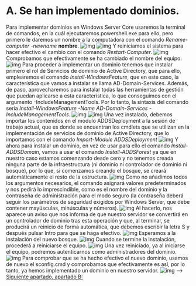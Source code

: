 # A. Se han implementado dominios.
Para implementar dominios en Windows Server Core usaremos la terminal de comandos, en la cuál ejecutaremos powershell.exe para ello, pero primero le daremos un nombre a la computadora con el comando *Rename-computer -newname* **nombre**.
![img](https://github.com/roareva/ISO-Administracion_de_dominios/blob/master/img/0.jpg)
![img](https://github.com/roareva/ISO-Administracion_de_dominios/blob/master/img/1.jpg)
Y reiniciamos el sistema para hacer efectivo el cambio con el comando *Restart-Computer*.
![img](https://github.com/roareva/ISO-Administracion_de_dominios/blob/master/img/2.jpg)
Comprobamos que efectivamente se ha cambiado el nombre del equipo.
![img](https://github.com/roareva/ISO-Administracion_de_dominios/blob/master/img/3.jpg)
Para proceder a implementar un dominio tenemos que instalar primero el rol de Servicios de dominio de Active Directory, que para ello, emplearemos el comando *Install-WindowsFeature*, que en este caso, la característica que vamos a instalar se llama AD-Domain-Services. Además, de paso, aprovecharemos para instalar todas las herramientas de gestión que puedan aplicarse a esta característica, lo que conseguimos con el argumento -IncludeManagementTools. Por lo tanto, la sintaxis del comando sería *Install-WindowsFeature -Name AD-Domain-Services -IncludeManagementTools*.
![img](https://github.com/roareva/ISO-Administracion_de_dominios/blob/master/img/4.jpg)
![img](https://github.com/roareva/ISO-Administracion_de_dominios/blob/master/img/5.jpg)
Una vez instalado, debemos importar los contenidos en el módulo ADDSDeployment a la sesión de trabajo actual, que es donde se encuentran los cmdlets que se utilizan en la implementación de servicios de dominio de Active Directory, que lo importamos con el comando 
*Import-Module ADDSDeployment*
![img](https://github.com/roareva/ISO-Administracion_de_dominios/blob/master/img/6.jpg)
Y ahora para instalar un dominio, en vez de usar para ello el comando *Install-ADDSDomain*, vamos a usar el comando *Install-ADDSForest* ya que en nuestro caso estamos comenzando desde cero y no tenemos creada ninguna parte de la infraestructura (ni dominio ni controlador de dominio ni bosque), por lo que, si comenzamos creando el bosque, se creará automáticamente el resto de la estructura.
![img](https://github.com/roareva/ISO-Administracion_de_dominios/blob/master/img/7.jpg)
Como no añadimos todos los argumentos necesarios, el comando asignará valores predeterminados y nos pedirá lo imprescindible, como es el nombre del dominio y la contraseña de administración para el modo seguro (la contraseña deberá seguir los parámetros de seguridad exigidos por Windows Server, que debe contener mayúsculas, minúsculas y números).
![img](https://github.com/roareva/ISO-Administracion_de_dominios/blob/master/img/8.jpg) 
Al hacerlo, nos aparece un aviso que nos informa de que nuestro servidor se convertirá en un controlador de dominio tras esta operación y que, al terminar, se producirá un reinicio de forma automática, que debemos escribir la letra S y después pulsar Intro para que se haga efectivo.
![img](https://github.com/roareva/ISO-Administracion_de_dominios/blob/master/img/9.jpg)
Esperamos a la instalación del nuevo bosque.
![img](https://github.com/roareva/ISO-Administracion_de_dominios/blob/master/img/10.jpg)
Cuando se termine la instalación, procederá a reiniciarse el equipo.
![img](https://github.com/roareva/ISO-Administracion_de_dominios/blob/master/img/11.jpg)
Una vez reiniciado, ya al iniciarse el equipo, podremos autenticarnos como administradores del dominio.
![img](https://github.com/roareva/ISO-Administracion_de_dominios/blob/master/img/12.jpg)
Para comprobar que se ha hecho efectivo el nuevo dominio, usamos de nuevo el sconfig.cmd y comprobamos que efectivamente es así, por lo tanto, ya hemos implementado un dominio en nuestro servidor. 
![img](https://github.com/roareva/ISO-Administracion_de_dominios/blob/master/img/13.jpg)
--> [Siguiente apartado, apartado B:](https://github.com/roareva/ISO-Administracion_de_dominios/blob/master/admin_dom/b/readme.md)
